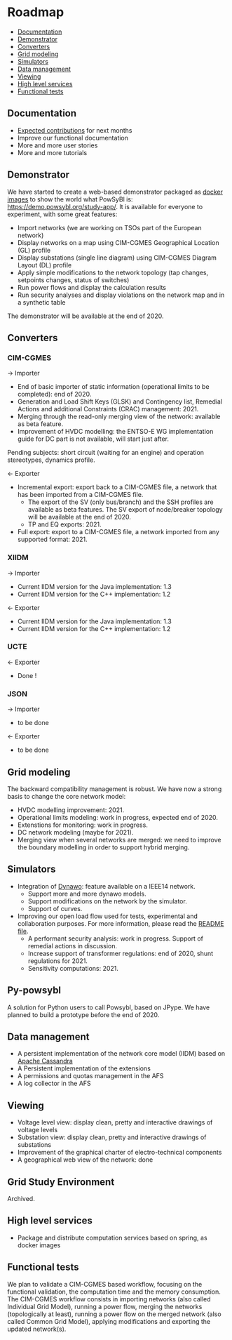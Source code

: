 # Roadmap

* [Documentation](#documentation)
* [Demonstrator](#demonstrator)
* [Converters](#converters)
* [Grid modeling](#grid-modeling)
* [Simulators](#simulators)
* [Data management](#data-management)
* [Viewing](#viewing)
* [High level services](#high-level-services)
* [Functional tests](#functional-tests)


## Documentation
- [Expected contributions](https://github.com/powsybl/powsybl.github.io/blob/master/pages/todo/expected-contributions.md) for next months
- Improve our functional documentation
- More and more user stories
- More and more tutorials

## Demonstrator
We have started to create a web-based demonstrator packaged as [docker images](https://hub.docker.com/search?q=powsybl&type=image) to show the world what PowSyBl is: https://demo.powsybl.org/study-app/. It is available for everyone to experiment, with some great features:
- Import networks (we are working on TSOs part of the European network)
- Display networks on a map using CIM-CGMES Geographical Location (GL) profile
- Display substations (single line diagram) using CIM-CGMES Diagram Layout (DL) profile
- Apply simple modifications to the network topology (tap changes, setpoints changes, status of switches)
- Run power flows and display the calculation results
- Run security analyses and display violations on the network map and in a synthetic table

The demonstrator will be available at the end of 2020.

## Converters

### CIM-CGMES
&rarr; Importer
- End of basic importer of static information (operational limits to be completed): end of 2020.
- Generation and Load Shift Keys (GLSK) and Contingency list, Remedial Actions and additional Constraints (CRAC) management: 2021.
- Merging through the read-only merging view of the network: available as beta feature.
- Improvement of HVDC modelling: the ENTSO-E WG implementation guide for DC part is not available, will start just after.

Pending subjects: short circuit (waiting for an engine) and operation stereotypes, dynamics profile. 

&larr; Exporter
- Incremental export: export back to a CIM-CGMES file, a network that has been imported from a CIM-CGMES file. 
    - The export of the SV (only bus/branch) and the SSH profiles are available as beta features. The SV export of node/breaker topology will be available at the end of 2020.
    - TP and EQ exports: 2021.
- Full export: export to a CIM-CGMES file, a network imported from any supported format: 2021.

### XIIDM
&rarr; Importer
- Current IIDM version for the Java implementation: 1.3
- Current IIDM version for the C++ implementation: 1.2

&larr; Exporter
- Current IIDM version for the Java implementation: 1.3
- Current IIDM version for the C++ implementation: 1.2

### UCTE
&larr; Exporter
- Done !

### JSON
&rarr; Importer
- to be done

&larr; Exporter
- to be done

## Grid modeling
The backward compatibility management is robust. We have now a strong basis to change the core network model:
- HVDC modelling improvement: 2021.
- Operational limits modeling: work in progress, expected end of 2020.
- Extenstions for monitoring: work in progress.
- DC network modeling (maybe for 2021).
- Merging view when several networks are merged: we need to improve the boundary modelling in order to support hybrid merging.

## Simulators
- Integration of [Dynawo](https://dynawo.github.io): feature available on a IEEE14 network.
    - Support more and more dynawo models.
    - Support modifications on the network by the simulator.
    - Support of curves. 
- Improving our open load flow used for tests, experimental and collaboration purposes. For more information, please read the [README file](https://github.com/powsybl/powsybl-open-loadflow/blob/master/README.md).
    - A performant security analysis: work in progress. Support of remedial actions in discussion.
    - Increase support of transformer regulations: end of 2020, shunt regulations for 2021.
    - Sensitivity computations: 2021.
   
## Py-powsybl
A solution for Python users to call Powsybl, based on JPype. We have planned to build a prototype before the end of 2020.
    
## Data management
- A persistent implementation of the network core model (IIDM) based on [Apache Cassandra](http://cassandra.apache.org)
- A Persistent implementation of the extensions
- A permissions and quotas management in the AFS
- A log collector in the AFS

## Viewing
- Voltage level view: display clean, pretty and interactive drawings of voltage levels
- Substation view: display clean, pretty and interactive drawings of substations
- Improvement of the graphical charter of electro-technical components
- A geographical web view of the network: done

## Grid Study Environment
Archived.

## High level services
- Package and distribute computation services based on spring, as docker images

## Functional tests
We plan to validate a CIM-CGMES based workflow, focusing on the functional validation, the computation time and the memory consumption. The CIM-CGMES workflow consists in importing networks (also called Individual Grid Model), running a power flow, merging the networks (topologically at least), running a power flow on the merged network (also called Common Grid Model), applying modifications and exporting the updated network(s).
